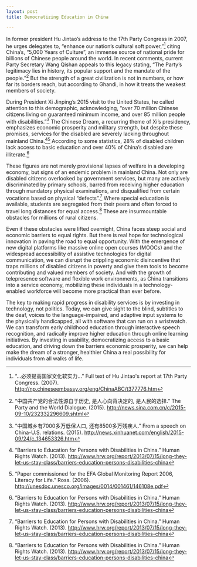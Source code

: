 ```yaml
---
layout: post
title: Democratizing Education in China

---
```


In former president Hu Jintao’s address to the 17th Party Congress in 2007, he urges delegates to, “enhance our nation’s cultural soft power,”[^1]  citing China’s, “5,000 Years of Culture”, an immense source of national pride for billions of Chinese people around the world. In recent comments, current Party Secretary Wang Qishan appeals to this legacy stating, “The Party’s legitimacy lies in history, its popular support and the mandate of the people.”[^2]  But the strength of a great civilization is not in numbers, or how far its borders reach, but according to Ghandi, in how it treats the weakest members of society.

During President Xi Jinping’s 2015 visit to the United States, he called attention to this demographic, acknowledging, “over 70 million Chinese citizens living on guaranteed minimum income, and over 85 million people with disabilities.”[^3]  The Chinese Dream, a recurring theme of Xi’s presidency, emphasizes economic prosperity and military strength, but despite these promises, services for the disabled are severely lacking throughout mainland China.[^4][^5]  According to some statistics, 28% of disabled children lack access to basic education and over 40% of China’s disabled are illiterate.[^4]

These figures are not merely provisional lapses of welfare in a developing economy, but signs of an endemic problem in mainland China. Not only are disabled citizens overlooked by government services, but many are actively discriminated by primary schools, barred from receiving higher education through mandatory physical examinations, and disqualified from certain vocations based on physical “defects”.[^4] Where special education is available, students are segregated from their peers and often forced to travel long distances for equal access.[^4] These are insurmountable obstacles for millions of rural citizens.

Even if these obstacles were lifted overnight, China faces steep social and economic barriers to equal rights. But there is real hope for technological innovation in paving the road to equal opportunity. With the emergence of new digital platforms like massive online open courses (MOOCs) and the widespread accessibility of assistive technologies for digital communication, we can disrupt the crippling economic disincentive that traps millions of disabled citizens in poverty and give them tools to become contributing and valued members of society. And with the growth of telepresence software and flexible work environments, as China transitions into a service economy, mobilizing these individuals in a technology-enabled workforce will become more practical than ever before.

The key to making rapid progress in disability services is by investing in technology, not politics. Today, we can give sight to the blind, subtitles to the deaf, voices to the language-impaired, and adaptive input systems to the physically handicapped, all with software that can run on a wristwatch. We can transform early childhood education through interactive speech recognition, and radically improve higher education through online learning initiatives. By investing in usability, democratizing access to a basic education, and driving down the barriers economic prosperity, we can help make the dream of a stronger, healthier China a real possibility for individuals from all walks of life.

[^1]: “...必须提高国家文化软实力...” Full text of Hu Jintao's report at 17th Party Congress. (2007). http://np.chineseembassy.org/eng/ChinaABC/t377776.htm
[^2]: “中国共产党的合法性源自于历史, 是人心向背决定的, 是人民的选择.” The Party and the World Dialogue. (2015). http://news.sina.com.cn/c/2015-09-10/232332296609.shtml
[^3]: “中国城乡有7000多万低保人口, 还有8500多万残疾人.” From a speech on China-U.S. relations. (2015). http://news.xinhuanet.com/english/2015-09/24/c_134653326.htm
[^4]:  “Barriers to Education for Persons with Disabilities in China.” Human Rights Watch. (2013). http://www.hrw.org/report/2013/07/15/long-they-let-us-stay-class/barriers-education-persons-disabilities-china
[^5]: “Paper commissioned for the EFA Global Monitoring Report 2006, Literacy for Life.” Ross. (2006). http://unesdoc.unesco.org/images/0014/001461/146108e.pdf